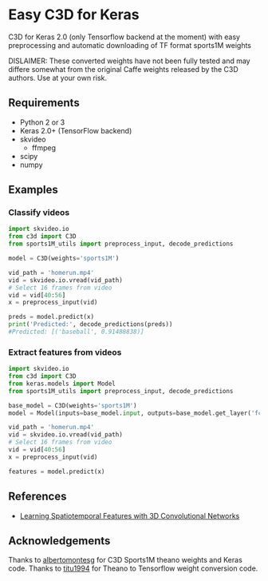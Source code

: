 # Easy C3D for Keras
C3D for Keras 2.0 (only Tensorflow backend at the moment) with easy preprocessing and automatic downloading of TF format sports1M weights

DISLAIMER: These converted weights have not been fully tested and may differe somewhat from the original Caffe weights released by the C3D authors. Use at your own risk.

## Requirements
* Python 2 or 3
* Keras 2.0+ (TensorFlow backend)
* skvideo
  * ffmpeg
* scipy
* numpy

## Examples

### Classify videos

```python
import skvideo.io
from c3d import C3D
from sports1M_utils import preprocess_input, decode_predictions

model = C3D(weights='sports1M')

vid_path = 'homerun.mp4'
vid = skvideo.io.vread(vid_path)
# Select 16 frames from video
vid = vid[40:56]
x = preprocess_input(vid)

preds = model.predict(x)
print('Predicted:', decode_predictions(preds))
#Predicted: [('baseball', 0.91488838)]
```

### Extract features from videos

```python
import skvideo.io
from c3d import C3D
from keras.models import Model
from sports1M_utils import preprocess_input, decode_predictions

base_model = C3D(weights='sports1M')
model = Model(inputs=base_model.input, outputs=base_model.get_layer('fc6').output)

vid_path = 'homerun.mp4'
vid = skvideo.io.vread(vid_path)
# Select 16 frames from video
vid = vid[40:56]
x = preprocess_input(vid)

features = model.predict(x)
```

## References
* [Learning Spatiotemporal Features with 3D Convolutional Networks](https://arxiv.org/abs/1412.0767)

## Acknowledgements

Thanks to [albertomontesg](https://gist.github.com/albertomontesg/d8b21a179c1e6cca0480ebdf292c34d2) for C3D Sports1M theano weights and Keras code. Thanks to [titu1994](https://github.com/titu1994/Keras-Classification-Models/blob/master/weight_conversion_theano.py) for Theano to Tensorflow weight conversion code.

